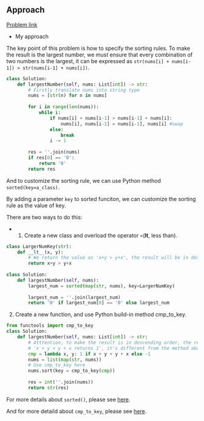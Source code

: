 ## Approach

[Problem link](https://leetcode.com/problems/largest-number/)

- My approach

The key point of this problem is how to specify the sorting rules. To make the result is the largest number, we must ensure that 
every combination of two numbers is the largest, it can be expressed as `str(nums[i] + nums[i-1]) > str(nums[i-1] + nums[i])`.

```python
class Solution:
    def largestNumber(self, nums: List[int]) -> str:
        # Firstly translate nums into string type
        nums = [str(n) for n in nums]
        
        for i in range(len(nums)):
            while i:
                if nums[i] + nums[i-1] > nums[i-1] + nums[i]:
                    nums[i], nums[i-1] = nums[i-1], nums[i] #swap
                else:
                    break
                i -= 1
                
        res = ''.join(nums)
        if res[0] == '0':
            return '0'
        return res
```

And to customize the sorting rule, we can use Python method `sorted(key=a_class)`.

By adding a parameter `key` to sorted funciton, we can customize the sorting rule as the value of key.

There are two ways to do this:

  - 1. Create a new class and overload the operator `<`(__lt__, less than).
  
  ```python
  class LargerNumKey(str):
      def __lt__(x, y):
          # We return the value as 'x+y > y+x', the result will be in descending order
          return x+y > y+x
        
  class Solution:
      def largestNumber(self, nums):
          largest_num = sorted(map(str, nums), key=LargerNumKey)
        
          largest_num = ''.join(largest_num)
          return '0' if largest_num[0] == '0' else largest_num
  ```
  
  2. Create a new function, and use Python build-in method cmp_to_key.
  
  ```python
  from functools import cmp_to_key
  class Solution:
      def largestNumber(self, nums: List[int]) -> str:
          # Atttention, to make the result is in descending order, the return value here is:
          # 'x + y < y + x returns 1', it's different from the method above
          cmp = lambda x, y: 1 if x + y < y + x else -1
          nums = list(map(str, nums))
          # Use cmp_to_key here
          nums.sort(key = cmp_to_key(cmp))
        
          res = int(''.join(nums))
          return str(res)
  ```
  
  For more details about `sorted()`, please see [here](https://docs.python.org/zh-cn/3/howto/sorting.html).
  
  And for more detaild about `cmp_to_key`, please see [here](https://zhuanlan.zhihu.com/p/26546486).
